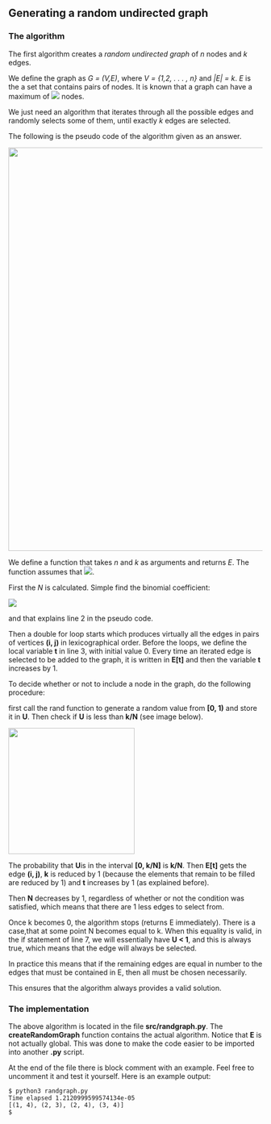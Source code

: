 ## Generating a random undirected graph

### The algorithm

The first algorithm creates a *random undirected graph* of *n* nodes and *k* edges.

We define the graph as *G = (V,E)*, where *V = {1,2, . . . , n}* and *|E| = k*. *E* is the a set that contains pairs of nodes. It is known that a graph can have a maximum of <img src="https://render.githubusercontent.com/render/math?math=N = \binom{n}{2}"> nodes.

We just need an algorithm that iterates through all the possible edges and randomly selects some of them, until exactly *k* edges are selected.

The following is the pseudo code of the algorithm given as an answer.

<img src="https://user-images.githubusercontent.com/61196956/162618576-91c2fcd1-2dc2-41b6-b143-8d05dab49f15.png" width="800">

We define a function that takes *n* and *k* as arguments and returns *E*. The function assumes that <img src="https://render.githubusercontent.com/render/math?math=k \le \binom{n}{2}">.

First the *N* is calculated. Simple find the binomial coefficient:

<img src="https://render.githubusercontent.com/render/math?math=N = \binom{n}{2} = \frac{n!}{2!(n-2)!} = \frac{(n-1)n}{2}">

and that explains line 2 in the pseudo code.

Then a double for loop starts which produces virtually all the edges in pairs of vertices **(i, j)** in lexicographical order. Before the loops, we define the local variable **t** in line 3, with initial value 0. Every time an iterated edge is selected to be added to the graph, it is written in **E[t]** and then the variable **t** increases by 1.

To decide whether or not to include a node in the graph, do the following
procedure:

first call the rand function to generate a random value from **[0, 1)** and store it in **U**. Then check if **U** is less than **k/N** (see image below).

<img src="https://user-images.githubusercontent.com/61196956/162618459-449f9c4d-435e-4c82-9fae-64f918b5cf92.png" width="250">

The probability that **U**is in the interval **[0, k/N]** is **k/N**. Then **E[t]** gets the edge **(i, j)**, **k** is reduced by 1 (because the elements that remain to be filled are reduced by 1) and **t** increases by 1 (as explained before).

Then **N** decreases by 1, regardless of whether or not the condition was satisfied, which means that there are 1 less edges to select from.

Once k becomes 0, the algorithm stops (returns E immediately). There is a case,that at some point N becomes equal to k. When this equality is valid, in the if statement of line 7, we will essentially have  **U < 1**, and this is always true, which means that the edge will always be selected.

In practice this means that if the remaining edges are equal in number to
the edges that must be contained in E, then all must be chosen necessarily.

This ensures that the algorithm always provides a valid solution.

### The implementation

The above algorithm is located in the file **src/randgraph.py**. The **createRandomGraph** function contains the actual algorithm. Notice that **E** is not actually global. This was done to make the code easier to be imported into another **.py** script.

At the end of the file there is block comment with an example. Feel free to uncomment it and test it yourself. Here is an example output:

```
$ python3 randgraph.py 
Time elapsed 1.2120999599574134e-05
[(1, 4), (2, 3), (2, 4), (3, 4)]
$ 
```